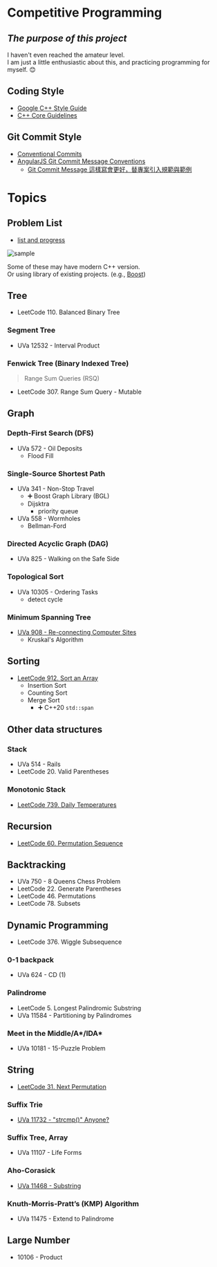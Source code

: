 # Competitive Programming

## *The purpose of this project*

I haven't even reached the amateur level.  
I am just a little enthusiastic about this, and practicing programming for myself. 😊

## Coding Style

- [Google C++ Style Guide](https://google.github.io/styleguide/cppguide.html)
- [C++ Core Guidelines](https://github.com/isocpp/CppCoreGuidelines/blob/master/CppCoreGuidelines.md)

## Git Commit Style

- [Conventional Commits](https://www.conventionalcommits.org/en/v1.0.0/)
- [AngularJS Git Commit Message Conventions](https://docs.google.com/document/d/1QrDFcIiPjSLDn3EL15IJygNPiHORgU1_OOAqWjiDU5Y/edit#heading=h.greljkmo14y0)
    - [Git Commit Message 這樣寫會更好，替專案引入規範與範例](https://wadehuanglearning.blogspot.com/2019/05/commit-commit-commit-why-what-commit.html)

# Topics

## Problem List

- [list and progress](https://www.notion.so/Competitive-Programming-Problem-ec2b38fee7d948e6bf2ff760acbbaa65)

![sample](https://i.imgur.com/LjV0DcB.png)

Some of these may have modern C++ version.  
Or using library of existing projects. (e.g., [Boost](https://www.boost.org/))

## Tree

- LeetCode 110. Balanced Binary Tree

### Segment Tree

- UVa 12532 - Interval Product

### Fenwick Tree (Binary Indexed Tree)

> Range Sum Queries (RSQ)

- LeetCode 307. Range Sum Query - Mutable

## Graph

### Depth-First Search (DFS)

- UVa 572 - Oil Deposits
  - Flood Fill

### Single-Source Shortest Path

- UVa 341 - Non-Stop Travel
  - ➕ Boost Graph Library (BGL)
  - Dijsktra
    - priority queue
- UVa 558 - Wormholes
  - Bellman-Ford

### Directed Acyclic Graph (DAG)

- UVa 825 - Walking on the Safe Side

### Topological Sort

- UVa 10305 - Ordering Tasks
  - detect cycle

### Minimum Spanning Tree

- [UVa 908 - Re-connecting Computer Sites](https://onlinejudge.org/index.php?option=onlinejudge&Itemid=8&page=show_problem&problem=849)
  - Kruskal's Algorithm

## Sorting

- [LeetCode 912. Sort an Array](https://leetcode.com/problems/sort-an-array/)
  - Insertion Sort
  - Counting Sort
  - Merge Sort
    - ➕ C++20 `std::span`

## Other data structures

### Stack

- UVa 514 - Rails
- LeetCode 20. Valid Parentheses

### Monotonic Stack

- [LeetCode 739. Daily Temperatures](https://leetcode.com/problems/daily-temperatures/)

## Recursion

- [LeetCode 60. Permutation Sequence](https://leetcode.com/problems/permutation-sequence/)

## Backtracking

- UVa 750 - 8 Queens Chess Problem
- LeetCode 22. Generate Parentheses
- LeetCode 46. Permutations
- LeetCode 78. Subsets

## Dynamic Programming

- LeetCode 376. Wiggle Subsequence

### 0-1 backpack

- UVa 624 - CD (1)

### Palindrome

- LeetCode 5. Longest Palindromic Substring
- UVa 11584 - Partitioning by Palindromes

### Meet in the Middle/A*/IDA*

- UVa 10181 - 15-Puzzle Problem

## String

- [LeetCode 31. Next Permutation](https://leetcode.com/problems/next-permutation/)

### Suffix Trie

- [UVa 11732 - "strcmp()" Anyone?](https://onlinejudge.org/index.php?option=onlinejudge&Itemid=8&page=show_problem&problem=2832)

### Suffix Tree, Array

- UVa 11107 - Life Forms

### Aho-Corasick

- [UVa 11468 - Substring](https://onlinejudge.org/index.php?option=onlinejudge&Itemid=8&page=show_problem&problem=2832)

### Knuth-Morris-Pratt’s (KMP) Algorithm

- UVa 11475 - Extend to Palindrome

## Large Number

- 10106 - Product
